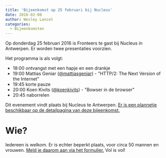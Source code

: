 ```yaml
---
title: 'Bijeenkomst op 25 februari bij Nucleus'
date: 2016-02-08
author: Wesley Lancel
categories:
  - Bijeenkomsten
---
```


Op donderdag 25 februari 2016 is Fronteers te gast bij Nucleus in Antwerpen. Er worden twee presentaties voorzien.

Het programma is als volgt:

- 18:00 ontvangst met een hapje en een drankje
- 19:00 Mattias Geniar ([@mattiasgeniar](https://github.com/mattiasgeniar)) - "HTTP/2: The Next Version of the Internet"
- 19:45 korte pauze
- 20:00 Koen Kivits ([@koenkivits](https://github.com/koenkivits)) - "Bowser in de browser"
- 20:45 naborrelen

Dit evenement vindt plaats bij Nucleus te Antwerpen. [Er is een plannetje beschikbaar op de detailpagina van deze bijeenkomst.](/bijeenkomsten/2016/nucleus)

# Wie?

Iedereen is welkom. Er is echter beperkt plaats, voor circa 50 mannen en vrouwen. [Meld je daarom aan via het formulier.](/bijeenkomsten/2016/nucleus#formulier-1) Vol is vol!
